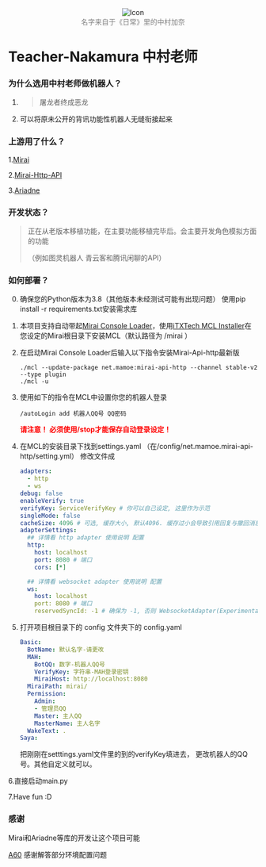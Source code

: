 <div align="center"><img src="https://z3.ax1x.com/2021/11/13/IrhHRH.png" alt="Icon" title="Icon" /><br><center style="color:gray">名字来自于《日常》里的中村加奈</center></div>

# Teacher-Nakamura 中村老师

### 为什么选用中村老师做机器人？

1. > 屠龙者终成恶龙

2. 可以将原未公开的背讯功能性机器人无缝衔接起来

### 上游用了什么？

1.<a href="https://github.com/mamoe/mirai">Mirai</a>

2.<a href="https://github.com/project-mirai/mirai-api-http">Mirai-Http-API</a>

3.<a href=https://github.com/GraiaProject/Ariadne>Ariadne</a>

### 开发状态？

> 正在从老版本移植功能，在主要功能移植完毕后。会主要开发角色模拟方面的功能
>
> （例如图灵机器人 青云客和腾讯闲聊的API）

### 如何部署？

0. 确保您的Python版本为3.8（其他版本未经测试可能有出现问题）
   使用pip install -r requirements.txt安装需求库

1. 本项目支持自动带起<a href="https://github.com/iTXTech/mirai-console-loader">Mirai Console Loader</a>，使用<a href="https://github.com/iTXTech/mcl-installer">iTXTech MCL Installer</a>在您设定的Mirai根目录下安装MCL（默认路径为 /mirai ）

2. 在启动Mirai Console Loader后输入以下指令安装Mirai-Api-http最新版
   
   ```
   ./mcl --update-package net.mamoe:mirai-api-http --channel stable-v2 --type plugin
   ./mcl -u
   ```
   
3. 使用如下的指令在MCL中设置你您的机器人登录

   ```
   /autoLogin add 机器人QQ号 QQ密码
   ```

   <font color=red>__请注意！ 必须使用/stop才能保存自动登录设定！__</font>

4. 在MCL的安装目录下找到settings.yaml
   （在/config/net.mamoe.mirai-api-http/setting.yml）
   修改文件成
   ```yaml
   adapters:
     - http
     - ws
   debug: false
   enableVerify: true
   verifyKey: ServiceVerifyKey # 你可以自己设定, 这里作为示范
   singleMode: false
   cacheSize: 4096 # 可选, 缓存大小, 默认4096. 缓存过小会导致引用回复与撤回消息失败
   adapterSettings:
     ## 详情看 http adapter 使用说明 配置
     http:
       host: localhost
       port: 8080 # 端口
       cors: [*]
   
     ## 详情看 websocket adapter 使用说明 配置
     ws:
       host: localhost
       port: 8080 # 端口
       reservedSyncId: -1 # 确保为 -1, 否则 WebsocketAdapter(Experimental) 没法正常工作.
   ```

5. 打开项目根目录下的 config 文件夹下的 config.yaml

   ```yaml
   Basic:
     BotName: 默认名字-请更改
     MAH:
       BotQQ: 数字-机器人QQ号
       VerifyKey: 字符串-MAH登录密钥
       MiraiHost: http://localhost:8080
     MiraiPath: mirai/
     Permission:
       Admin:
       - 管理员QQ
       Master: 主人QQ
       MasterName: 主人名字
     WakeText: .
   Saya:
   ```

	把刚刚在setttings.yaml文件里的到的verifyKey填进去， 更改机器人的QQ号。其他自定义就可以。

6.直接启动main.py

7.Have fun :D

### 感谢

Mirai和Ariadne等库的开发让这个项目可能

<a href="https://github.com/djkcyl">A60</a> 感谢解答部分环境配置问题
